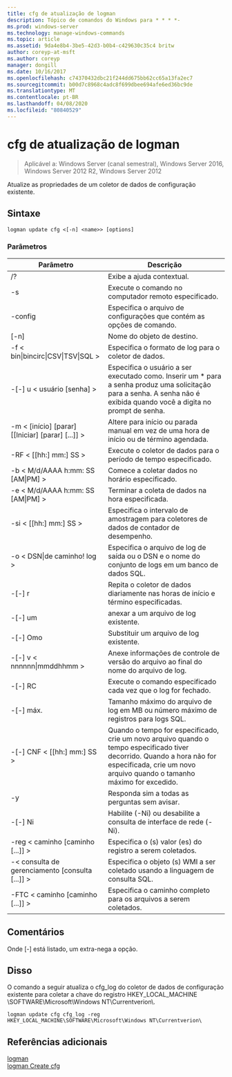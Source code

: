 ```yaml
---
title: cfg de atualização de logman
description: Tópico de comandos do Windows para * * * *-
ms.prod: windows-server
ms.technology: manage-windows-commands
ms.topic: article
ms.assetid: 9da4e8b4-3be5-42d3-b0b4-c429630c35c4 britw
author: coreyp-at-msft
ms.author: coreyp
manager: dongill
ms.date: 10/16/2017
ms.openlocfilehash: c74370432dbc21f244dd675bb62cc65a13fa2ec7
ms.sourcegitcommit: b00d7c8968c4adc8f699dbee694afe6ed36bc9de
ms.translationtype: MT
ms.contentlocale: pt-BR
ms.lasthandoff: 04/08/2020
ms.locfileid: "80840529"
---
```

# <a name="logman-update-cfg"></a>cfg de atualização de logman

>Aplicável a: Windows Server (canal semestral), Windows Server 2016, Windows Server 2012 R2, Windows Server 2012

Atualize as propriedades de um coletor de dados de configuração existente.  

## <a name="syntax"></a>Sintaxe  
```  
logman update cfg <[-n] <name>> [options]  
```  
### <a name="parameters"></a>Parâmetros  

|                    Parâmetro                     |                                                                               Descrição                                                                               |
|--------------------------------------------------|-------------------------------------------------------------------------------------------------------------------------------------------------------------------------|
|                        /?                        |                                                                    Exibe a ajuda contextual.                                                                     |
|                -s <computer name>                |                                                          Execute o comando no computador remoto especificado.                                                          |
|                 -config <value>                  |                                                         Especifica o arquivo de configurações que contém as opções de comando.                                                         |
|                   [-n] <name>                    |                                                                       Nome do objeto de destino.                                                                        |
| -f < bin&#124;bincirc&#124;CSV&#124;TSV&#124;SQL > |                                                            Especifica o formato de log para o coletor de dados.                                                             |
|             -[-] u < usuário [senha] >              | Especifica o usuário a ser executado como. Inserir um \* para a senha produz uma solicitação para a senha. A senha não é exibida quando você a digita no prompt de senha. |
|    -m < [início] [parar] [[Iniciar] [parar] [...]] >    |                                                Altere para início ou parada manual em vez de uma hora de início ou de término agendada.                                                 |
|                -RF < [[hh:] mm:] SS >                |                                                        Execute o coletor de dados para o período de tempo especificado.                                                         |
|        -b < M/d/AAAA h:mm: SS [AM&#124;PM] >         |                                                              Comece a coletar dados no horário especificado.                                                               |
|        -e < M/d/AAAA h:mm: SS [AM&#124;PM] >         |                                                               Terminar a coleta de dados na hora especificada.                                                                |
|                -si < [[hh:] mm:] SS >                |                                                 Especifica o intervalo de amostragem para coletores de dados de contador de desempenho.                                                  |
|              -o < DSN&#124;de caminho! log >              |                                              Especifica o arquivo de log de saída ou o DSN e o nome do conjunto de logs em um banco de dados SQL.                                               |
|                      -[-] r                       |                                                  Repita o coletor de dados diariamente nas horas de início e término especificadas.                                                  |
|                      -[-] um                       |                                                                     anexar a um arquivo de log existente.                                                                     |
|                      -[-] Omo                      |                                                                     Substituir um arquivo de log existente.                                                                     |
|           -[-] v < nnnnnn&#124;mmddhhmm >           |                                                   Anexe informações de controle de versão do arquivo ao final do nome do arquivo de log.                                                   |
|                  -[-] RC <task>                   |                                                         Execute o comando especificado cada vez que o log for fechado.                                                          |
|                 -[-] máx. <value>                  |                                                 Tamanho máximo do arquivo de log em MB ou número máximo de registros para logs SQL.                                                  |
|              -[-] CNF < [[hh:] mm:] SS >              |     Quando o tempo for especificado, crie um novo arquivo quando o tempo especificado tiver decorrido. Quando a hora não for especificada, crie um novo arquivo quando o tamanho máximo for excedido.     |
|                        -y                        |                                                             Responda sim a todas as perguntas sem avisar.                                                              |
|                      -[-] Ni                      |                                                         Habilite (-Ni) ou desabilite a consulta de interface de rede (-Ni).                                                          |
|             -reg < caminho [caminho [...]] >             |                                                                 Especifica o (s) valor (es) do registro a serem coletados.                                                                 |
|            -< consulta de gerenciamento [consulta [...]] >            |                                                      Especifica o objeto (s) WMI a ser coletado usando a linguagem de consulta SQL.                                                       |
|             -FTC < caminho [caminho [...]] >             |                                                           Especifica o caminho completo para os arquivos a serem coletados.                                                            |

## <a name="remarks"></a>Comentários  
Onde [-] está listado, um extra-nega a opção.  
## <a name="examples"></a><a name=BKMK_examples></a>Disso  
O comando a seguir atualiza o cfg_log do coletor de dados de configuração existente para coletar a chave do registro HKEY_LOCAL_MACHINE \SOFTWARE\Microsoft\Windows NT\Currentverion\\.  
```  
logman update cfg cfg_log -reg HKEY_LOCAL_MACHINE\SOFTWARE\Microsoft\Windows NT\Currentverion\  
```  
## <a name="additional-references"></a>Referências adicionais  
[logman](logman.md)  
[logman Create cfg](logman-create-cfg.md)  
